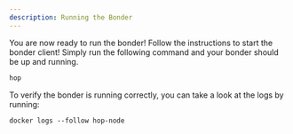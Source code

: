 ```yaml
---
description: Running the Bonder
---
```


You are now ready to run the bonder! Follow the instructions to start the bonder client! Simply run the following command and your bonder should be up and running.

```bash
hop
```

To verify the bonder is running correctly, you can take a look at the logs by running:

`docker logs --follow hop-node`